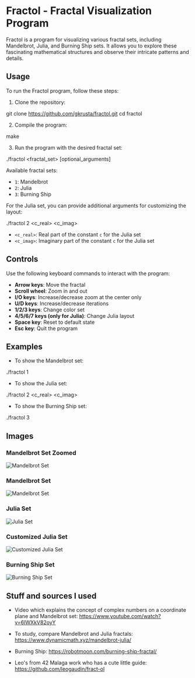 # Fractol - Fractal Visualization Program

Fractol is a program for visualizing various fractal sets, including Mandelbrot, Julia, and Burning Ship sets. It allows you to explore these fascinating mathematical structures and observe their intricate patterns and details.

## Usage

To run the Fractol program, follow these steps:

1. Clone the repository:

git clone https://github.com/gkrusta/fractol.git
cd fractol

2. Compile the program:

make

3. Run the program with the desired fractal set:

./fractol <fractal_set> [optional_arguments]

Available fractal sets:

- `1`: Mandelbrot
- `2`: Julia
- `3`: Burning Ship

For the Julia set, you can provide additional arguments for customizing the layout:

./fractol 2 <c_real> <c_imag>

- `<c_real>`: Real part of the constant `c` for the Julia set
- `<c_imag>`: Imaginary part of the constant `c` for the Julia set

## Controls

Use the following keyboard commands to interact with the program:

- **Arrow keys**: Move the fractal
- **Scroll wheel**: Zoom in and out
- **I/O keys**: Increase/decrease zoom at the center only
- **U/D keys**: Increase/decrease iterations
- **1/2/3 keys**: Change color set
- **4/5/6/7 keys (only for Julia)**: Change Julia layout
- **Space key**: Reset to default state
- **Esc key**: Quit the program

## Examples

- To show the Mandelbrot set:

./fractol 1

- To show the Julia set:

./fractol 2 <c_real> <c_imag>

- To show the Burning Ship set:

./fractol 3


## Images

### Mandelbrot Set Zoomed
![Mandelbrot Set](images/Mandelbrot_1.png)

### Mandelbrot Set
![Mandelbrot Set](images/Mandelbrot_2.png)

### Julia Set
![Julia Set](images/Julia_1.png)

### Customized Julia Set
![Customized Julia Set](images/Julia_2.png)

### Burning Ship Set
![Burning Ship Set](images/Burning_ship.png)


## Stuff and sources I used

- Video which explains the concept of complex numbers on a coordinate plane and Mandelbrot set:
https://www.youtube.com/watch?v=6IWXkV82oyY

- To study, compare Mandelbrot and Julia fractals:
https://www.dynamicmath.xyz/mandelbrot-julia/

- Burning Ship:
https://robotmoon.com/burning-ship-fractal/

- Leo's from 42 Malaga work who has a cute little guide:
https://github.com/leogaudin/fract-ol

